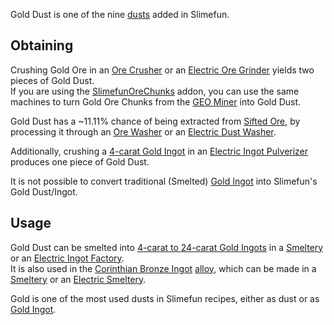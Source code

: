 Gold Dust is one of the nine [dusts](https://github.com/TheBusyBiscuit/Slimefun4/wiki/Dusts) added in Slimefun.

## Obtaining
Crushing Gold Ore in an [Ore Crusher](https://github.com/TheBusyBiscuit/Slimefun4/wiki/Ore-Crusher) or an [Electric Ore Grinder](https://github.com/TheBusyBiscuit/Slimefun4/wiki/Electric-Ore-Grinder) yields two pieces of Gold Dust.<br>
If you are using the [SlimefunOreChunks](https://github.com/TheBusyBiscuit/Slimefun4/wiki/SlimefunOreChunks) addon, you can use the same machines to turn Gold Ore Chunks from the [GEO Miner](https://github.com/TheBusyBiscuit/Slimefun4/wiki/GEO-Miner) into Gold Dust.

Gold Dust has a ~11.11% chance of being extracted from [Sifted Ore](https://github.com/TheBusyBiscuit/Slimefun4/wiki/Sifted-Ore), by processing it through an [Ore Washer](https://github.com/TheBusyBiscuit/Slimefun4/wiki/Ore-Washer) or an [Electric Dust Washer](https://github.com/TheBusyBiscuit/Slimefun4/wiki/Electric-Dust-Washer).

Additionally, crushing a [4-carat Gold Ingot](https://github.com/TheBusyBiscuit/Slimefun4/wiki/Gold-Ingot#Gold-Ingot-4-Carat) in an [Electric Ingot Pulverizer](https://github.com/TheBusyBiscuit/Slimefun4/wiki/Electric-Ingot-Pulverizer) produces one piece of Gold Dust.

It is not possible to convert traditional (Smelted)  [Gold Ingot](https://minecraft.gamepedia.com/Gold_Ingot) into Slimefun's Gold Dust/Ingot.

## Usage
Gold Dust can be smelted into [4-carat to 24-carat Gold Ingots](https://github.com/TheBusyBiscuit/Slimefun4/wiki/Gold-Ingot) in a [Smeltery](https://github.com/TheBusyBiscuit/Slimefun4/wiki/Smeltery) or an [Electric Ingot Factory](https://github.com/TheBusyBiscuit/Slimefun4/wiki/Electric-Ingot-Factory).<br>
It is also used in the [Corinthian Bronze Ingot](https://github.com/TheBusyBiscuit/Slimefun4/wiki/Corinthian-Bronze-Ingot) [alloy](https://github.com/TheBusyBiscuit/Slimefun4/wiki/Ingots#Alloys), which can be made in a [Smeltery](https://github.com/TheBusyBiscuit/Slimefun4/wiki/Smeltery) or an [Electric Smeltery](https://github.com/TheBusyBiscuit/Slimefun4/wiki/Electric-Smeltery).

Gold is one of the most used dusts in Slimefun recipes, either as dust or as [Gold Ingot](https://github.com/TheBusyBiscuit/Slimefun4/wiki/Gold-Ingot).
